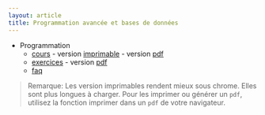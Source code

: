 ```yaml
---
layout: article
title: Programmation avancée et bases de données
---
```


- Programmation
  - [cours](./prog/prog.html) - version [imprimable](./prog/prog.html?print-pdf) - version [pdf](./prog/pdf/diu.pdf)
  - [exercices](./td/) - version [pdf](./td/pdf/bloc4-td.pdf)
  - [faq](./faq/)

> Remarque: Les version imprimables rendent mieux sous chrome. Elles
> sont plus longues à charger. Pour les imprimer ou générer un `pdf`,
> utilisez la fonction imprimer dans un `pdf` de votre navigateur.

